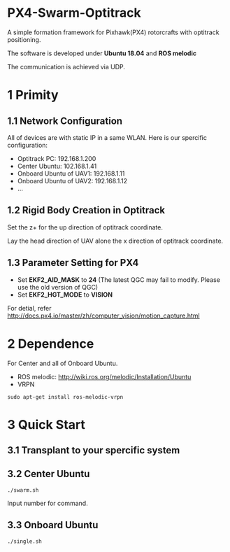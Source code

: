 # PX4-Swarm-Optitrack
A simple formation framework for Pixhawk(PX4) rotorcrafts with optitrack positioning.

The software is developed under **Ubuntu 18.04** and **ROS melodic**

The communication is achieved via UDP.

# 1 Primity

## 1.1 Network Configuration
All of devices are with static IP in a same WLAN.
Here is our spercific configuration: 
- Optitrack PC:  192.168.1.200
- Center Ubuntu: 102.168.1.41
- Onboard Ubuntu of UAV1: 192.168.1.11
- Onboard Ubuntu of UAV2: 192.168.1.12
- ...

## 1.2 Rigid Body Creation in Optitrack
Set the z+ for the up direction of optitrack coordinate.

Lay the head direction of UAV alone the x direction of optitrack coordinate.

## 1.3 Parameter Setting for PX4
- Set **EKF2_AID_MASK** to **24** (The latest QGC may fail to modify. Please use the old version of QGC)
- Set **EKF2_HGT_MODE** to **VISION**

For detial, refer http://docs.px4.io/master/zh/computer_vision/motion_capture.html


# 2 Dependence
For Center and all of Onboard Ubuntu.

- ROS melodic: http://wiki.ros.org/melodic/Installation/Ubuntu
- VRPN
```
sudo apt-get install ros-melodic-vrpn
```

# 3 Quick Start
## 3.1 Transplant to your spercific system

## 3.2 Center Ubuntu
```
./swarm.sh
```
Input number for command.
## 3.3 Onboard Ubuntu
```
./single.sh
```







